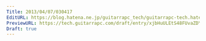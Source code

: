 ```yaml
---
Title: 2013/04/07/030417
EditURL: https://blog.hatena.ne.jp/guitarrapc_tech/guitarrapc-tech.hatenablog.com/atom/entry/6802418398340530669
PreviewURL: https://tech.guitarrapc.com/draft/entry/xjbHuULEtS48FUvaZDYdh8H3wBc
Draft: true
---
```


